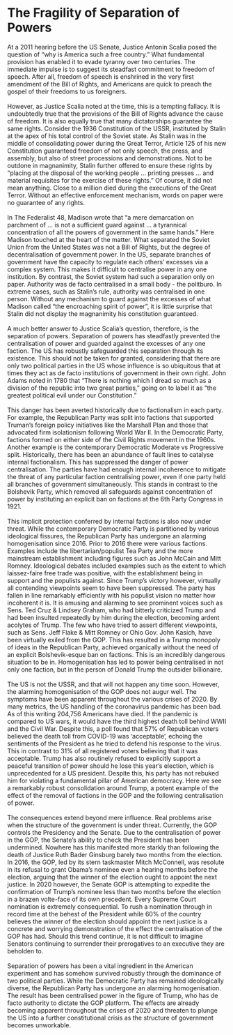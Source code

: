 # The Fragility of Separation of Powers

<div>
At a 2011 hearing before the US Senate, Justice Antonin Scalia posed the question of “why is America such a free country.” What fundamental provision has enabled it to evade tyranny over two centuries. The immediate impulse is to suggest its steadfast commitment to freedom of speech. After all, freedom of speech is enshrined in the very first amendment of the Bill of Rights, and Americans are quick to preach the gospel of their freedoms to us foreigners.
</div><br>
<div>
However, as Justice Scalia noted at the time, this is a tempting fallacy. It is undoubtedly true that the provisions of the Bill of Rights advance the cause of freedom. It is also equally true that many dictatorships guarantee the same rights. Consider the 1936 Constitution of the USSR, instituted by Stalin at the apex of his total control of the Soviet state. As Stalin was in the middle of consolidating power during the Great Terror, Article 125 of his new Constitution guaranteed freedom of not only speech, the press, and assembly, but also of street processions and demonstrations. Not to be outdone in magnanimity, Stalin further offered to ensure these rights by “placing at the disposal of the working people … printing presses … and material requisites for the exercise of these rights.” Of course, it did not mean anything. Close to a million died during the executions of the Great Terror. Without an effective enforcement mechanism, words on paper were no guarantee of any rights.
</div><br>
<div>
In The Federalist 48, Madison wrote that “a mere demarcation on parchment of … is not a sufficient guard against … a tyrannical concentration of all the powers of government in the same hands.” Here Madison touched at the heart of the matter. What separated the Soviet Union from the United States was not a Bill of Rights, but the degree of decentralisation of government power. In the US, separate branches of government have the capacity to regulate each others’ excesses via a complex system. This makes it difficult to centralise power in any one institution. By contrast, the Soviet system had such a separation only on paper. Authority was de facto centralised in a small body - the politburo. In extreme cases, such as Stalin’s rule, authority was centralised in one person. Without any mechanism to guard against the excesses of what Madison called “the encroaching spirit of power”, it is little surprise that Stalin did not display the magnanimity his constitution guaranteed.
</div><br>
<div>
A much better answer to Justice Scalia’s question, therefore, is the separation of powers. Separation of powers has steadfastly prevented the centralisation of power and guarded against the excesses of any one faction. The US has robustly safeguarded this separation through its existence. This should not be taken for granted, considering that there are only two political parties in the US whose influence is so ubiquitous that at times they act as de facto institutions of government in their own right. John Adams noted in 1780 that “There is nothing which I dread so much as a division of the republic into two great parties,” going on to label it as “the greatest political evil under our Constitution.”
</div><br>
<div>
This danger has been averted historically due to factionalism in each party. For example, the Republican Party was split into factions that supported Truman’s foreign policy initiatives like the Marshall Plan and those that advocated firm isolationism following World War II. In the Democratic Party, factions formed on either side of the Civil Rights movement in the 1960s. Another example is the contemporary Democratic Moderate vs Progressive split. Historically, there has been an abundance of fault lines to catalyse internal factionalism. This has suppressed the danger of power centralisation. The parties have had enough internal incoherence to mitigate the threat of any particular faction centralising power, even if one party held all branches of government simultaneously. This stands in contrast to the Bolshevik Party, which removed all safeguards against concentration of power by instituting an explicit ban on factions at the 6th Party Congress in 1921.
</div><br>
<div>
This implicit protection conferred by internal factions is also now under threat. While the contemporary Democratic Party is partitioned by various ideological fissures, the Republican Party has undergone an alarming homogenisation since 2016. Prior to 2016 there were various factions. Examples include the libertarian/populist Tea Party and the more mainstream establishment including figures such as John McCain and Mitt Romney. Ideological debates included examples such as the extent to which laissez-faire free trade was positive, with the establishment being in support and the populists against. Since Trump’s victory however, virtually all contending viewpoints seem to have been suppressed. The party has fallen in line remarkably efficiently with his populist vision no matter how incoherent it is. It is amusing and alarming to see prominent voices such as Sens. Ted Cruz & Lindsey Graham, who had bitterly criticized Trump and had been insulted repeatedly by him during the election, becoming ardent acolytes of Trump. The few who have tried to assert different viewpoints, such as Sens. Jeff Flake & Mitt Romney or Ohio Gov. John Kasich, have been virtually exiled from the GOP. This has resulted in a Trump monopoly of ideas in the Republican Party, achieved organically without the need of an explicit Bolshevik-esque ban on factions. This is an incredibly dangerous situation to be in. Homogenisation has led to power being centralised in not only one faction, but in the person of Donald Trump the outsider billionaire.
</div><br>
<div>
The US is not the USSR, and that will not happen any time soon. However, the alarming homogenisation of the GOP does not augur well. The symptoms have been apparent throughout the various crises of 2020. By many metrics, the US handling of the coronavirus pandemic has been bad. As of this writing 204,756 Americans have died. If the pandemic is compared to US wars, it would have the third highest death toll behind WWII and the Civil War. Despite this, a poll found that 57% of Republican voters believed the death toll from COVID-19 was ‘acceptable’, echoing the sentiments of the President as he tried to defend his response to the virus. This in contrast to 31% of all registered voters believing that it was acceptable. Trump has also routinely refused to explicitly support a peaceful transition of power should he lose this year’s election, which is unprecedented for a US president. Despite this, his party has not rebuked him for violating a fundamental pillar of American democracy. Here we see a remarkably robust consolidation around Trump, a potent example of the effect of the removal of factions in the GOP and the following centralisation of power.
</div><br>
<div>
The consequences extend beyond mere influence. Real problems arise when the structure of the government is under threat. Currently, the GOP controls the Presidency and the Senate. Due to the centralisation of power in the GOP, the Senate’s ability to check the President has been undermined. Nowhere has this manifested more starkly than following the death of Justice Ruth Bader Ginsburg barely two months from the election. In 2016, the GOP, led by its stern taskmaster Mitch McConnell, was resolute in its refusal to grant Obama’s nominee even a hearing months before the election, arguing that the winner of the election ought to appoint the next justice. In 2020 however, the Senate GOP is attempting to expedite the confirmation of Trump’s nominee less than two months before the election in a brazen volte-face of its own precedent. Every Supreme Court nomination is extremely consequential. To rush a nomination through in record time at the behest of the President while 60% of the country believes the winner of the election should appoint the next justice is a concrete and worrying demonstration of the effect the centralisation of the GOP has had.  Should this trend continue, it is not difficult to imagine Senators continuing to surrender their prerogatives to an executive they are beholden to.
</div><br>
<div>
Separation of powers has been a vital ingredient in the American experiment and has somehow survived robustly through the dominance of two political parties. While the Democratic Party has remained ideologically diverse, the Republican Party has undergone an alarming homogenisation. The result has been centralised power in the figure of Trump, who has de facto authority to dictate the GOP platform. The effects are already becoming apparent throughout the crises of 2020 and threaten to plunge the US into a further constitutional crisis as the structure of government becomes unworkable.
</div>
